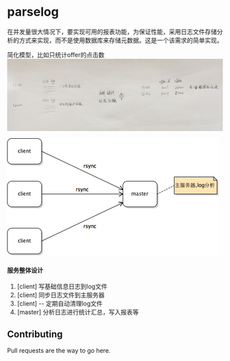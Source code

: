 # parselog
在并发量很大情况下，要实现可用的报表功能，为保证性能，采用日志文件存储分析的方式来实现，而不是使用数据库来存储元数据。这是一个该需求的简单实现。

简化模型，比如只统计offer的点击数
![image](WechatIMG113.jpg)

![image](https://github.com/fanrong33/parserlog/blob/master/parserlog.png)

#### 服务整体设计


  1. [client] 写基础信息日志到log文件
  2. [client] 同步日志文件到主服务器
  3. [client] -- 定期自动清理log文件
  4. [master] 分析日志进行统计汇总，写入报表等


## Contributing
Pull requests are the way to go here.
